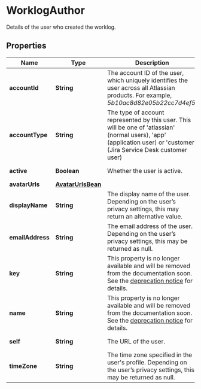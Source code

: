 

# WorklogAuthor

Details of the user who created the worklog.

## Properties

| Name | Type | Description | Notes |
|------------ | ------------- | ------------- | -------------|
|**accountId** | **String** | The account ID of the user, which uniquely identifies the user across all Atlassian products. For example, *5b10ac8d82e05b22cc7d4ef5*. |  [optional] |
|**accountType** | **String** | The type of account represented by this user. This will be one of &#39;atlassian&#39; (normal users), &#39;app&#39; (application user) or &#39;customer&#39; (Jira Service Desk customer user) |  [optional] [readonly] |
|**active** | **Boolean** | Whether the user is active. |  [optional] [readonly] |
|**avatarUrls** | [**AvatarUrlsBean**](AvatarUrlsBean.md) |  |  [optional] |
|**displayName** | **String** | The display name of the user. Depending on the user’s privacy settings, this may return an alternative value. |  [optional] [readonly] |
|**emailAddress** | **String** | The email address of the user. Depending on the user’s privacy settings, this may be returned as null. |  [optional] [readonly] |
|**key** | **String** | This property is no longer available and will be removed from the documentation soon. See the [deprecation notice](https://developer.atlassian.com/cloud/jira/platform/deprecation-notice-user-privacy-api-migration-guide/) for details. |  [optional] [readonly] |
|**name** | **String** | This property is no longer available and will be removed from the documentation soon. See the [deprecation notice](https://developer.atlassian.com/cloud/jira/platform/deprecation-notice-user-privacy-api-migration-guide/) for details. |  [optional] [readonly] |
|**self** | **String** | The URL of the user. |  [optional] [readonly] |
|**timeZone** | **String** | The time zone specified in the user&#39;s profile. Depending on the user’s privacy settings, this may be returned as null. |  [optional] [readonly] |



